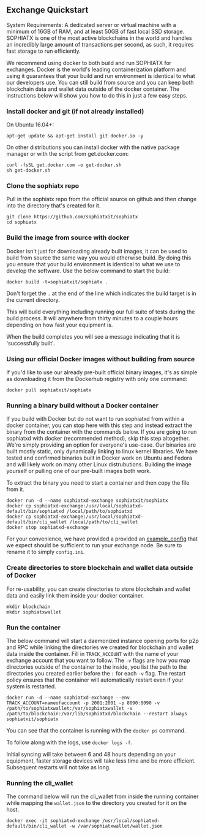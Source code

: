 Exchange Quickstart
-------------------

System Requirements: A dedicated server or virtual machine with a minimum of 16GB of RAM, and at least 50GB of fast local SSD storage. SOPHIATX is one of the most active blockchains in the world and handles an incredibly large amount of transactions per second, as such, it requires fast storage to run efficiently.

We recommend using docker to both build and run SOPHIATX for exchanges. Docker is the world's leading containerization platform and using it guarantees that your build and run environment is identical to what our developers use. You can still build from source and you can keep both blockchain data and wallet data outside of the docker container. The instructions below will show you how to do this in just a few easy steps.

### Install docker and git (if not already installed)

On Ubuntu 16.04+:
```
apt-get update && apt-get install git docker.io -y
```

On other distributions you can install docker with the native package manager or with the script from get.docker.com:
```
curl -fsSL get.docker.com -o get-docker.sh
sh get-docker.sh
```

### Clone the sophiatx repo

Pull in the sophiatx repo from the official source on github and then change into the directory that's created for it.
```
git clone https://github.com/sophiatxit/sophiatx
cd sophiatx
```

### Build the image from source with docker

Docker isn't just for downloading already built images, it can be used to build from source the same way you would otherwise build. By doing this you ensure that your build environment is identical to what we use to develop the software. Use the below command to start the build:

```
docker build -t=sophiatxit/sophiatx .
```

Don't forget the `.` at the end of the line which indicates the build target is in the current directory.

This will build everything including running our full suite of tests during the build process. It will anywhere from thirty minutes to a couple hours depending on how fast your equipment is.

When the build completes you will see a message indicating that it is 'successfully built'.

### Using our official Docker images without building from source

If you'd like to use our already pre-built official binary images, it's as simple as downloading it from the Dockerhub registry with only one command:

```
docker pull sophiatxit/sophiatx
```

### Running a binary build without a Docker container

If you build with Docker but do not want to run sophiatxd from within a docker container, you can stop here with this step and instead extract the binary from the container with the commands below. If you are going to run sophiatxd with docker (recommended method), skip this step altogether. We're simply providing an option for everyone's use-case. Our binaries are built mostly static, only dynamically linking to linux kernel libraries. We have tested and confirmed binaries built in Docker work on Ubuntu and Fedora and will likely work on many other Linux distrubutions. Building the image yourself or pulling one of our pre-built images both work.

To extract the binary you need to start a container and then copy the file from it.

```
docker run -d --name sophiatxd-exchange sophiatxit/sophiatx
docker cp sophiatxd-exchange:/usr/local/sophiatxd-default/bin/sophiatxd /local/path/to/sophiatxd
docker cp sophiatxd-exchange:/usr/local/sophiatxd-default/bin/cli_wallet /local/path/to/cli_wallet
docker stop sophiatxd-exchange
```

For your convenience, we have provided a provided an [example\_config](example\_config.ini) that we expect should be sufficient to run your exchange node. Be sure to rename it to simply `config.ini`.

### Create directories to store blockchain and wallet data outside of Docker

For re-usability, you can create directories to store blockchain and wallet data and easily link them inside your docker container.

```
mkdir blockchain
mkdir sophiatxwallet
```

### Run the container

The below command will start a daemonized instance opening ports for p2p and RPC  while linking the directories we created for blockchain and wallet data inside the container. Fill in `TRACK_ACCOUNT` with the name of your exchange account that you want to follow. The `-v` flags are how you map directories outside of the container to the inside, you list the path to the directories you created earlier before the `:` for each `-v` flag. The restart policy ensures that the container will automatically restart even if your system is restarted.

```
docker run -d --name sophiatxd-exchange --env TRACK_ACCOUNT=nameofaccount -p 2001:2001 -p 8090:8090 -v /path/to/sophiatxwallet:/var/sophiatxwallet -v /path/to/blockchain:/var/lib/sophiatxd/blockchain --restart always sophiatxit/sophiatx
```

You can see that the container is running with the `docker ps` command.

To follow along with the logs, use `docker logs -f`.

Initial syncing will take between 6 and 48 hours depending on your equipment, faster storage devices will take less time and be more efficient. Subsequent restarts will not take as long.

### Running the cli_wallet

The command below will run the cli_wallet from inside the running container while mapping the `wallet.json` to the directory you created for it on the host.

```
docker exec -it sophiatxd-exchange /usr/local/sophiatxd-default/bin/cli_wallet -w /var/sophiatxwallet/wallet.json
```
